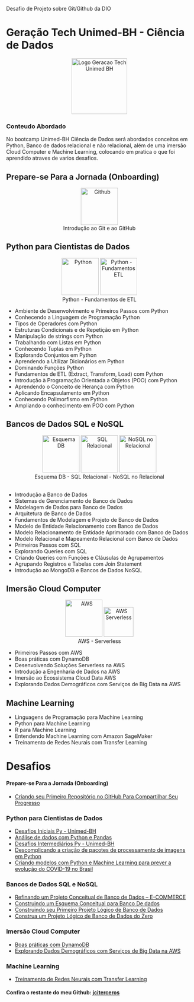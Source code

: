 Desafio de Projeto sobre Git/Github da DIO

# Geração Tech Unimed-BH - Ciência de Dados

<div align="center">
<img alt="Logo Geracao Tech Unimed BH" title="Logo Unimed BH" width="150px" src="https://github.com/jciterceros/Geracao-Tech-Unimed-BH-Ciencia-de-Dados/blob/main/imagens/Ciencias%20de%20Dados%20-%20UNIMED%20-%20BH.png">
</div>

### Conteudo Abordado

No bootcamp Unimed-BH Ciência de Dados será abordados conceitos em Python, Banco de dados relacional e não relacional, além de uma imersão Cloud Computer e Machine Learning, colocando em pratica o que foi aprendido atraves de varios desafios.

## Prepare-se Para a Jornada (Onboarding)

<div align="center">
<img alt="Github" title="Git/Github" width="100px" src="https://github.com/jciterceros/Geracao-Tech-Unimed-BH-Ciencia-de-Dados/blob/main/imagens/Github.webp">
<div>
Introdução ao Git e ao GitHub
</div>
</div>

## Python para Cientistas de Dados

<div align="center">
<img alt="Python" title="Python" width="100px" src="https://github.com/jciterceros/Geracao-Tech-Unimed-BH-Ciencia-de-Dados/blob/main/imagens/Python.webp">
<img alt="Python - Fundamentos ETL" title="Python - Fundamentos ETL" width="100px" src="https://github.com/jciterceros/Geracao-Tech-Unimed-BH-Ciencia-de-Dados/blob/main/imagens/Python%20-%20Fundamentos%20de%20ETL.webp">
<div>
Python - Fundamentos de ETL
</div>
</div>

-   Ambiente de Desenvolvimento e Primeiros Passos com Python
-   Conhecendo a Linguagem de Programação Python
-   Tipos de Operadores com Python
-   Estruturas Condicionais e de Repetição em Python
-   Manipulação de strings com Python
-   Trabalhando com Listas em Python
-   Conhecendo Tuplas em Python
-   Explorando Conjuntos em Python
-   Aprendendo a Utilizar Dicionários em Python
-   Dominando Funções Python
-   Fundamentos de ETL (Extract, Transform, Load) com Python
-   Introdução à Programação Orientada a Objetos (POO) com Python
-   Aprendendo o Conceito de Herança com Python
-   Aplicando Encapsulamento em Python
-   Conhecendo Polimorfismo em Python
-   Ampliando o conhecimento em POO com Python
    <br>

## Bancos de Dados SQL e NoSQL

<div align="center">
<img alt="Esquema DB" title="Esquema DB" width="100px" src="https://github.com/jciterceros/Geracao-Tech-Unimed-BH-Ciencia-de-Dados/blob/main/imagens/Esquema%20DB.webp">
<img alt="SQL Relacional" title="SQL Relacional" width="100px" src="https://github.com/jciterceros/Geracao-Tech-Unimed-BH-Ciencia-de-Dados/blob/main/imagens/SQL%20DB%20Relacional.webp">
<img alt="NoSQL no Relacional" title="NoSQL no Relacional" width="100px" src="https://github.com/jciterceros/Geracao-Tech-Unimed-BH-Ciencia-de-Dados/blob/main/imagens/DB%20NoSQL%20MongoDB.webp">
<div>
Esquema DB - SQL Relacional - NoSQL no Relacional
</div>
</div>
<br>

-   Introdução a Banco de Dados
-   Sistemas de Gerenciamento de Banco de Dados
-   Modelagem de Dados para Banco de Dados
-   Arquitetura de Banco de Dados
-   Fundamentos de Modelagem e Projeto de Banco de Dados
-   Modelo de Entidade Relacionamento com Banco de Dados
-   Modelo Relacionamento de Entidade Aprimorado com Banco de Dados
-   Modelo Relacional e Mapeamento Relacional com Banco de Dados
-   Primeiros Passos com SQL
-   Explorando Queries com SQL
-   Criando Queries com Funções e Cláusulas de Agrupamentos
-   Agrupando Registros e Tabelas com Join Statement
-   Introdução ao MongoDB e Bancos de Dados NoSQL

## Imersão Cloud Computer

<div align="center">
<div>
    <img alt="AWS" title="Imersão AWS" width="100px" src="https://github.com/jciterceros/Geracao-Tech-Unimed-BH-Ciencia-de-Dados/blob/main/imagens/AWS.png">
    <img alt="AWS Serverless" title="AWS Serverless" width="80px" src="https://github.com/jciterceros/Geracao-Tech-Unimed-BH-Ciencia-de-Dados/blob/main/imagens/AWS%20ServerLess.webp">
</div>
<div>
    AWS  -  Serverless
</div>
</div>

-   Primeiros Passos com AWS
-   Boas práticas com DynamoDB
-   Desenvolvendo Soluções Serverless na AWS
-   Introdução a Engenharia de Dados na AWS
-   Imersão ao Ecossistema Cloud Data AWS
-   Explorando Dados Demográficos com Serviços de Big Data na AWS

## Machine Learning

-   Linguagens de Programação para Machine Learning
-   Python para Machine Learning
-   R para Machine Learning
-   Entendendo Machine Learning com Amazon SageMaker
-   Treinamento de Redes Neurais com Transfer Learning
    <br>

# Desafios

#### Prepare-se Para a Jornada (Onboarding)

-   [Criando seu Primeiro Repositório no GitHub Para Compartilhar Seu Progresso](https://github.com/jciterceros/Geracao-Tech-Unimed-BH-Ciencia-de-Dados)

### Python para Cientistas de Dados

-   [Desafios Iniciais Py - Unimed-BH]()
-   [Análise de dados com Python e Pandas](https://github.com/jciterceros/Geracao-Tech-Unimed-BH-Ciencia-de-Dados/blob/main/Python%20para%20Cientistas%20de%20Dados/Analise%20de%20dados%20com%20Python%20e%20Pandas/Analise%20de%20dados%20com%20Pandas.ipynb)
-   [Desafios Intermediários Py - Unimed-BH]()
-   [Descomplicando a criação de pacotes de processamento de imagens em Python](https://github.com/jciterceros/Geracao-Tech-Unimed-BH-Ciencia-de-Dados/tree/main/Python%20para%20Cientistas%20de%20Dados/Descomplicando%20a%20cria%C3%A7%C3%A3o%20de%20pacotes%20de%20processamento%20de%20imagens%20em%20Python)
-   [Criando modelos com Python e Machine Learning para prever a evolução do COVID-19 no Brasil](https://github.com/jciterceros/Geracao-Tech-Unimed-BH-Ciencia-de-Dados/blob/main/Python%20para%20Cientistas%20de%20Dados/Criando%20modelos%20com%20Python%20e%20Machine%20Learning%20para%20prever%20a%20evolu%C3%A7%C3%A3o%20do%20COVID-19%20no%20Brasil/Analise%20COVID-19.ipynb)

### Bancos de Dados SQL e NoSQL

-   [Refinando um Projeto Conceitual de Banco de Dados – E-COMMERCE](https://github.com/jciterceros/Geracao-Tech-Unimed-BH-Ciencia-de-Dados/tree/main/Bancos%20de%20Dados%20SQL%20e%20NoSQL/Projeto%201%20-%20Refinando%20um%20Projeto%20Conceitual%20de%20Banco%20de%20Dados%20%E2%80%93%20E-COMMERCE)
-   [Construindo um Esquema Conceitual para Banco De dados](https://github.com/jciterceros/Geracao-Tech-Unimed-BH-Ciencia-de-Dados/tree/main/Bancos%20de%20Dados%20SQL%20e%20NoSQL/Projeto%202%20-%20Construindo%20um%20Esquema%20Conceitual%20para%20Banco%20De%20dados)
-   [Construindo seu Primeiro Projeto Lógico de Banco de Dados](https://github.com/jciterceros/Geracao-Tech-Unimed-BH-Ciencia-de-Dados/tree/main/Bancos%20de%20Dados%20SQL%20e%20NoSQL/Projeto%203%20-%20Construindo%20seu%20Primeiro%20Projeto%20L%C3%B3gico%20de%20Banco%20de%20Dados)
-   [Construa um Projeto Lógico de Banco de Dados do Zero](https://github.com/jciterceros/Geracao-Tech-Unimed-BH-Ciencia-de-Dados/tree/main/Bancos%20de%20Dados%20SQL%20e%20NoSQL/Projeto%204%20-%20Construa%20um%20Projeto%20L%C3%B3gico%20de%20Banco%20de%20Dados%20do%20Zero)

### Imersão Cloud Computer

-   [Boas práticas com DynamoDB](https://github.com/jciterceros/Geracao-Tech-Unimed-BH-Ciencia-de-Dados/tree/main/Imers%C3%A3o%20Cloud%20Computer/Boas%20pr%C3%A1ticas%20com%20DynamoDB)
-   [Explorando Dados Demográficos com Serviços de Big Data na AWS](https://github.com/jciterceros/Geracao-Tech-Unimed-BH-Ciencia-de-Dados/tree/main/Imers%C3%A3o%20Cloud%20Computer/Explorando%20Dados%20Demogr%C3%A1ficos%20com%20Servi%C3%A7os%20de%20Big%20Data%20na%20AWS)

### Machine Learning

-   [Treinamento de Redes Neurais com Transfer Learning]()

#### Confira o restante do meu Github: [jciterceros](https://github.com/jciterceros/)
